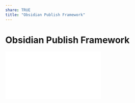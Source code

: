 ```yaml
---
share: TRUE
title: "Obsidian Publish Framework"
---
```

# Obsidian Publish Framework

![Paper.Journal.1.jpeg](../images/obsidian/Paper.Journal.1.jpeg.md)